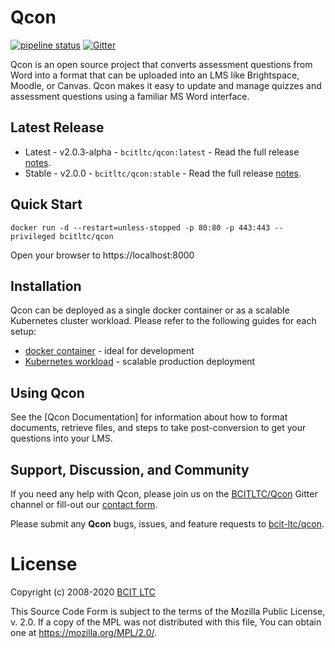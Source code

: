 # Qcon
 [![pipeline status](https://issues.ltc.bcit.ca/prototypes/qcon/badges/master/pipeline.svg)](https://issues.ltc.bcit.ca/prototypes/qcon/-/commits/master) 
[![Gitter](https://badges.gitter.im/BCIT-LTC/qcon.svg)](https://gitter.im/BCIT-LTC/qcon?utm_source=badge&utm_medium=badge&utm_campaign=pr-badge)
<!--[![Docker Pulls]()-->

Qcon is an open source project that converts assessment questions from Word into a format that can be uploaded into an LMS like Brightspace, Moodle, or Canvas. Qcon makes it easy to update and manage quizzes and assessment questions using a familiar MS Word interface.

## Latest Release

* Latest - v2.0.3-alpha - `bcitltc/qcon:latest` - Read the full release [notes]().
* Stable - v2.0.0 - `bcitltc/qcon:stable` - Read the full release [notes]().

## Quick Start

    docker run -d --restart=unless-stopped -p 80:80 -p 443:443 --privileged bcitltc/qcon

Open your browser to https://localhost:8000

## Installation

Qcon can be deployed as a single docker container or as a scalable Kubernetes cluster workload. Please refer to the following guides for each setup:
* [docker container](https://registry.dev.ltc.bcit.ca/prototypes/qcon:latest) - ideal for development
* [Kubernetes workload]() - scalable production deployment

## Using Qcon

See the [Qcon Documentation] for information about how to format documents, retrieve files, and steps to take post-conversion to get your questions into your LMS.

## Support, Discussion, and Community
If you need any help with Qcon, please join us on the [BCITLTC/Qcon](https://gitter.im/BCIT-LTC/qcon) Gitter channel or fill-out our [contact form]().

Please submit any **Qcon** bugs, issues, and feature requests to [bcit-ltc/qcon](//github.com/bcit-ltc/qcon/issues).

# License

Copyright (c) 2008-2020 [BCIT LTC](https://bcit.ca/ltc)

This Source Code Form is subject to the terms of the Mozilla Public
License, v. 2.0. If a copy of the MPL was not distributed with this
file, You can obtain one at https://mozilla.org/MPL/2.0/.
